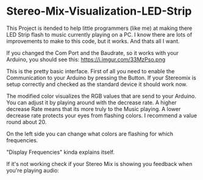 # Stereo-Mix-Visualization-LED-Strip

This Project is itended to help little programmers (like me) at making there LED Strip flash to music currently playing on a PC. I know there are lots of improvements to make to this code, but it works. And thats all I want.

If you changed the Com Port and the Baudrate, so it works with your Arduino, you should see this:
https://i.imgur.com/33MzPso.png

This is the pretty basic interface. First of all you need to enable the Communication to your Arduino by pressing the Button.
If your Stereomix is setup correctly and checked as the standard device it should work now.

The modified color visualizes the RGB values that are send to your Arduino. You can adjust it by playing around with the decrease rate. A higher decrease Rate means that its more truly to the Music playing. A lower decrease rate protects your eyes from flashing colors.
I recommend a value round about 20.

On the left side you can change what colors are flashing for which frequencies.

"Display Frequencies" kinda explains itself.

If it's not working check if your Stereo Mix is showing you feedback when you're playing audio:
<blockquote class="imgur-embed-pub" lang="en" data-id="2jNLP6q"><a href="//imgur.com/2jNLP6q"></a></blockquote><script async src="//s.imgur.com/min/embed.js" charset="utf-8"></script>

